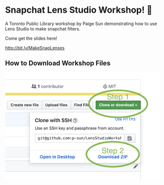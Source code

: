 # Snapchat Lens Studio Workshop! 🎉

A Toronto Public Library workshop by Paige Sun demonstrating how to use Lens Studio to make snapchat filters.

Come get the slides here!

http://bit.ly/MakeSnapLenses

## How to Download Workshop Files

<img src="https://github.com/p-sun/LensStudioWorkshop/blob/master/ReadMeImages/HowToDownloadThis.png" width="1000">
